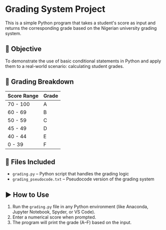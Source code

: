 # Grading System Project

This is a simple Python program that takes a student's score as input and returns the corresponding grade based on the Nigerian university grading system.

## 🎯 Objective

To demonstrate the use of basic conditional statements in Python and apply them to a real-world scenario: calculating student grades.

## 🧠 Grading Breakdown

| Score Range | Grade |
|-------------|-------|
| 70 - 100    | A     |
| 60 - 69     | B     |
| 50 - 59     | C     |
| 45 - 49     | D     |
| 40 - 44     | E     |
| 0 - 39      | F     |

## 📂 Files Included

- `grading.py` – Python script that handles the grading logic
- `grading_pseudocode.txt` – Pseudocode version of the grading system

## ▶️ How to Use

1. Run the `grading.py` file in any Python environment (like Anaconda, Jupyter Notebook, Spyder, or VS Code).
2. Enter a numerical score when prompted.
3. The program will print the grade (A–F) based on the input.

